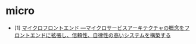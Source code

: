 # micro


- [1] [マイクロフロントエンド ―マイクロサービスアーキテクチャの概念をフロントエンドに拡張し、信頼性、自律性の高いシステムを構築する](https://learning.oreilly.com/library/view/maikurohurontoendo-maikurosabisuakitekutiyanogai-nian-wohurontoendonikuo-zhang-si-xin-lai-xing-zi-lu-xing-nogao-isisutemuwogou-zhu-suru/9784814400027/)
